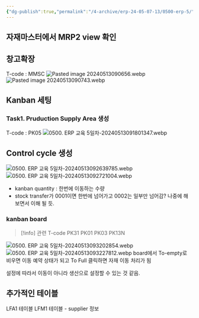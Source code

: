 ```yaml
---
{"dg-publish":true,"permalink":"/4-archive/erp-24-05-07-13/0500-erp-5/"}
---
```



## 자재마스터에서 MRP2 view 확인

## 창고확장
T-code : MMSC
![Pasted image 20240513090656.webp](/img/user/assets/Pasted%20image%2020240513090656.webp)
![Pasted image 20240513090743.webp](/img/user/assets/Pasted%20image%2020240513090743.webp)

## Kanban 세팅

### Task1. Pruduction Supply Area 생성
  T-code : PK05
  ![0500. ERP 교육 5일차-20240513091801347.webp](/img/user/assets/0500.%20ERP%20%EA%B5%90%EC%9C%A1%205%EC%9D%BC%EC%B0%A8-20240513091801347.webp)
## Control cycle 생성
![0500. ERP 교육 5일차-20240513092639785.webp](/img/user/assets/0500.%20ERP%20%EA%B5%90%EC%9C%A1%205%EC%9D%BC%EC%B0%A8-20240513092639785.webp)
![0500. ERP 교육 5일차-20240513092721004.webp](/img/user/assets/0500.%20ERP%20%EA%B5%90%EC%9C%A1%205%EC%9D%BC%EC%B0%A8-20240513092721004.webp)
- kanban quantity : 한번에 이동하는 수량
- stock transfer가 0001이면 한번에 넘어가고 0002는 일부만 넘어감? 나중에 해보면서 이해 될 듯.

### kanban board
>[!info] 관련 T-code
PK31
PK01
PK03
PK13N

![0500. ERP 교육 5일차-20240513093202854.webp](/img/user/assets/0500.%20ERP%20%EA%B5%90%EC%9C%A1%205%EC%9D%BC%EC%B0%A8-20240513093202854.webp)
![0500. ERP 교육 5일차-20240513093227812.webp](/img/user/assets/0500.%20ERP%20%EA%B5%90%EC%9C%A1%205%EC%9D%BC%EC%B0%A8-20240513093227812.webp)
board에서 To-empty로 비우면 이동 예약 상태가 되고
To Full 클릭하면 자재 이동 처리가 됨

설정에 따라서 이동이 아니라 생산으로 설정할 수 있는 것 같음.

## 추가적인 테이블
LFA1 테이블
LFM1 테이블 - supplier 정보
